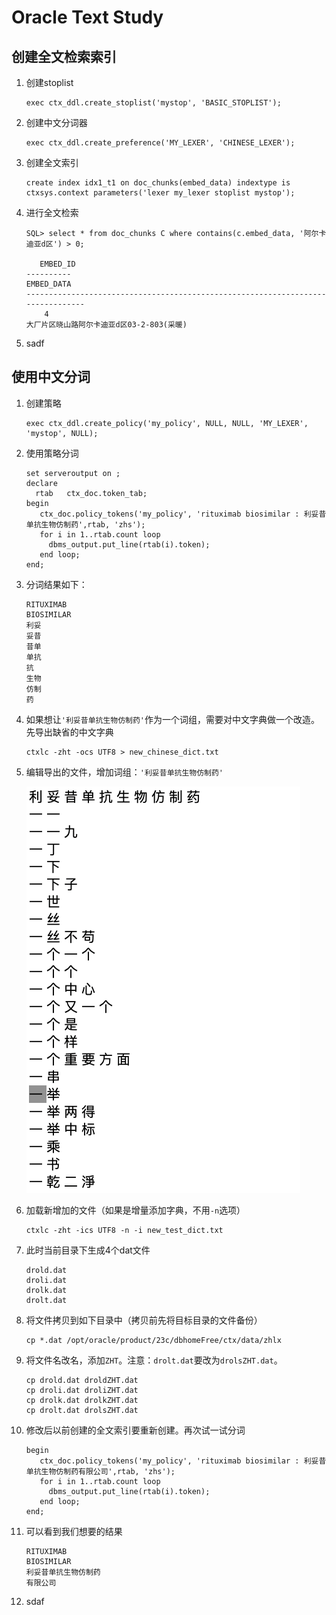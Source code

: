 # Oracle Text Study

## 创建全文检索索引

1.   创建stoplist

     ```
     exec ctx_ddl.create_stoplist('mystop', 'BASIC_STOPLIST');
     ```

     

2.   创建中文分词器

     ```
     exec ctx_ddl.create_preference('MY_LEXER', 'CHINESE_LEXER');
     ```

     

3.   创建全文索引

     ```
     create index idx1_t1 on doc_chunks(embed_data) indextype is ctxsys.context parameters('lexer my_lexer stoplist mystop'); 
     ```

     

4.   进行全文检索

     ```
     SQL> select * from doc_chunks C where contains(c.embed_data, '阿尔卡迪亚d区') > 0;
     
        EMBED_ID
     ----------
     EMBED_DATA
     --------------------------------------------------------------------------------
     	 4
     大厂片区晓山路阿尔卡迪亚d区03-2-803(采暖)
     ```

     

5.   sadf

     


## 使用中文分词

1.   创建策略

     ```
     exec ctx_ddl.create_policy('my_policy', NULL, NULL, 'MY_LEXER', 'mystop', NULL);
     ```

     

2.   使用策略分词

     ```
     set serveroutput on ;
     declare
       rtab   ctx_doc.token_tab;
     begin
        ctx_doc.policy_tokens('my_policy', 'rituximab biosimilar : 利妥昔单抗生物仿制药',rtab, 'zhs');
        for i in 1..rtab.count loop
          dbms_output.put_line(rtab(i).token);
        end loop;
     end;
     ```

     

3.   分词结果如下：

     ```
     RITUXIMAB
     BIOSIMILAR
     利妥
     妥昔
     昔单
     单抗
     抗
     生物
     仿制
     药
     ```

     

4.   如果想让```'利妥昔单抗生物仿制药'```作为一个词组，需要对中文字典做一个改造。先导出缺省的中文字典

     ```
     ctxlc -zht -ocs UTF8 > new_chinese_dict.txt
     ```

     

5.   编辑导出的文件，增加词组：```'利妥昔单抗生物仿制药'```

     ![image-20240424154345088](images/image-20240424154345088.png)

6.   加载新增加的文件（如果是增量添加字典，不用```-n```选项）

     ```
     ctxlc -zht -ics UTF8 -n -i new_test_dict.txt
     ```

     

7.   此时当前目录下生成4个dat文件

     ```
     drold.dat
     droli.dat
     drolk.dat
     drolt.dat
     ```

     

8.   将文件拷贝到如下目录中（拷贝前先将目标目录的文件备份）

     ```
     cp *.dat /opt/oracle/product/23c/dbhomeFree/ctx/data/zhlx
     ```

     

9.   将文件名改名，添加```ZHT```。注意：```drolt.dat```要改为```drolsZHT.dat```。

     ```
     cp drold.dat droldZHT.dat
     cp droli.dat droliZHT.dat
     cp drolk.dat drolkZHT.dat
     cp drolt.dat drolsZHT.dat
     ```

     

10.   修改后以前创建的全文索引要重新创建。再次试一试分词

      ```
      begin
         ctx_doc.policy_tokens('my_policy', 'rituximab biosimilar : 利妥昔单抗生物仿制药有限公司',rtab, 'zhs');
         for i in 1..rtab.count loop
           dbms_output.put_line(rtab(i).token);
         end loop;
      end;
      ```

      

11.   可以看到我们想要的结果

      ```
      RITUXIMAB
      BIOSIMILAR
      利妥昔单抗生物仿制药
      有限公司
      ```

      

12.   sdaf

      